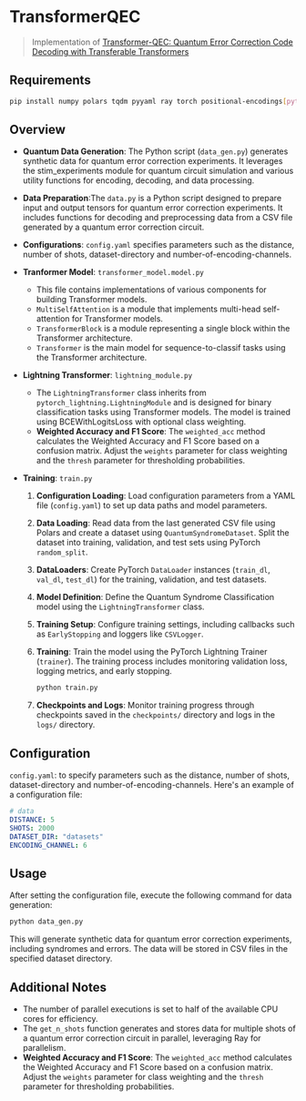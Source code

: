 # TransformerQEC

> Implementation of [Transformer-QEC: Quantum Error Correction Code Decoding with Transferable Transformers](https://arxiv.org/abs/2311.16082)

## Requirements

```bash
pip install numpy polars tqdm pyyaml ray torch positional-encodings[pytorch] lightning
```

## Overview

 - **Quantum Data Generation**: The Python script (`data_gen.py`) generates synthetic data for quantum error correction experiments. It leverages the stim_experiments module for quantum circuit simulation and various utility functions for encoding, decoding, and data processing.

 - **Data Preparation**:The `data.py` is a Python script designed to prepare input and output tensors for quantum error correction experiments. It includes functions for decoding and preprocessing data from a CSV file generated by a quantum error correction circuit.

- **Configurations**: `config.yaml` specifies parameters such as the distance, number of shots, dataset-directory and number-of-encoding-channels.

- **Tranformer Model**: `transformer_model.model.py`
    - This file contains implementations of various components for building Transformer models.
    - `MultiSelfAttention` is a module that implements multi-head self-attention for Transformer models.
    - `TransformerBlock` is a module representing a single block within the Transformer architecture.
    - `Transformer` is the main model for sequence-to-classif tasks using the Transformer architecture.

- **Lightning Transformer**: `lightning_module.py`
    - The `LightningTransformer` class inherits from `pytorch_lightning.LightningModule` and is designed for binary classification tasks using Transformer models. The model is trained using BCEWithLogitsLoss with optional class weighting.
    - **Weighted Accuracy and F1 Score**: The `weighted_acc` method calculates the Weighted Accuracy and F1 Score based on a confusion matrix. Adjust the `weights` parameter for class weighting and the `thresh` parameter for thresholding probabilities.

- **Training**: `train.py`
    1. **Configuration Loading**: Load configuration parameters from a YAML file (`config.yaml`) to set up data paths and model parameters.

    2. **Data Loading**: Read data from the last generated CSV file using Polars and create a dataset using `QuantumSyndromeDataset`. Split the dataset into training, validation, and test sets using PyTorch `random_split`.

    3. **DataLoaders**: Create PyTorch `DataLoader` instances (`train_dl`, `val_dl`, `test_dl`) for the training, validation, and test datasets.

    4. **Model Definition**: Define the Quantum Syndrome Classification model using the `LightningTransformer` class.

    5. **Training Setup**: Configure training settings, including callbacks such as `EarlyStopping` and loggers like `CSVLogger`.

    6. **Training**: Train the model using the PyTorch Lightning Trainer (`trainer`). The training process includes monitoring validation loss, logging metrics, and early stopping.
        ```bash
        python train.py
        ```
    
    7. **Checkpoints and Logs**: Monitor training progress through checkpoints saved in the `checkpoints/` directory and logs in the `logs/` directory.
            

    

## Configuration

`config.yaml`: to specify parameters such as the distance, number of shots, dataset-directory and number-of-encoding-channels. Here's an example of a configuration file:

```yaml
# data
DISTANCE: 5
SHOTS: 2000
DATASET_DIR: "datasets"
ENCODING_CHANNEL: 6
```

## Usage

After setting the configuration file, execute the following command for data generation:

```python
python data_gen.py
```
This will generate synthetic data for quantum error correction experiments, including syndromes and errors. The data will be stored in CSV files in the specified dataset directory.

## Additional Notes

- The number of parallel executions is set to half of the available CPU cores for efficiency.
- The `get_n_shots` function generates and stores data for multiple shots of a quantum error correction circuit in parallel, leveraging Ray for parallelism.
- **Weighted Accuracy and F1 Score**: The `weighted_acc` method calculates the Weighted Accuracy and F1 Score based on a confusion matrix. Adjust the `weights` parameter for class weighting and the `thresh` parameter for thresholding probabilities.